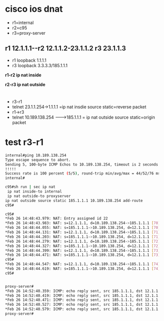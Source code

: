 # cisco ios dnat

- r1=internal
- r2=c95
- r3=proxy-server

## r1 12.1.1.1--r2 12.1.1.2-23.1.1.2 r3 23.1.1.3

- r1 loopback 1.1.1.1
- r3 loopback 3.3.3.3/185.1.1.1

**r1-r2 ip nat inside**

**r2-r3 ip nat outside**


# 
- r3-r1
- telnet 23.1.1.254->1.1.1.1 <dnat> =ip nat insdie source static=reverse packet
- r1->r3
- telnet 10.189.138.254 --->185.1.1.1 <dnat> = ip nat outside source static=origin packet

# test r3-r1
```bash
internal#ping 10.189.138.254        
Type escape sequence to abort.
Sending 5, 100-byte ICMP Echos to 10.189.138.254, timeout is 2 seconds:
!!!!!
Success rate is 100 percent (5/5), round-trip min/avg/max = 44/52/76 ms
internal#

c95#sh run | sec ip nat
 ip nat inside-to internal
 ip nat outside-to proxyserver
ip nat outside source static 185.1.1.1 10.189.138.254 add-route
c95#

c95#
*Feb 26 14:48:43.979: NAT: Entry assigned id 22
*Feb 26 14:48:43.983: NAT: s=12.1.1.1, d=10.189.138.254->185.1.1.1 [70]
*Feb 26 14:48:44.055: NAT: s=185.1.1.1->10.189.138.254, d=12.1.1.1 [70]
*Feb 26 14:48:44.131: NAT: s=12.1.1.1, d=10.189.138.254->185.1.1.1 [71]
*Feb 26 14:48:44.203: NAT: s=185.1.1.1->10.189.138.254, d=12.1.1.1 [71]
*Feb 26 14:48:44.279: NAT: s=12.1.1.1, d=10.189.138.254->185.1.1.1 [72]
*Feb 26 14:48:44.327: NAT: s=185.1.1.1->10.189.138.254, d=12.1.1.1 [72]
*Feb 26 14:48:44.399: NAT: s=12.1.1.1, d=10.189.138.254->185.1.1.1 [73]
*Feb 26 14:48:44.471: NAT: s=185.1.1.1->10.189.138.254, d=12.1.1.1 [73]
c95#
*Feb 26 14:48:44.547: NAT: s=12.1.1.1, d=10.189.138.254->185.1.1.1 [74]
*Feb 26 14:48:44.619: NAT: s=185.1.1.1->10.189.138.254, d=12.1.1.1 [74]
c95#


proxy-server#
*Feb 26 14:52:40.359: ICMP: echo reply sent, src 185.1.1.1, dst 12.1.1.1, topology BASE, dscp 0 topoid 0
*Feb 26 14:52:40.419: ICMP: echo reply sent, src 185.1.1.1, dst 12.1.1.1, topology BASE, dscp 0 topoid 0
*Feb 26 14:52:40.471: ICMP: echo reply sent, src 185.1.1.1, dst 12.1.1.1, topology BASE, dscp 0 topoid 0
*Feb 26 14:52:40.527: ICMP: echo reply sent, src 185.1.1.1, dst 12.1.1.1, topology BASE, dscp 0 topoid 0
*Feb 26 14:52:40.579: ICMP: echo reply sent, src 185.1.1.1, dst 12.1.1.1, topology BASE, dscp 0 topoid 0
proxy-server#